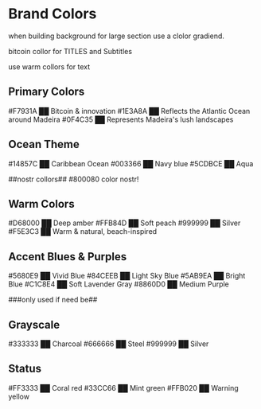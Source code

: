 # Brand Colors
when building background for large section use a clolor gradiend.

bitcoin collor for TITLES and Subtitles

use warm collors for text 



## Primary Colors
#F7931A ██ Bitcoin & innovation
#1E3A8A ██ Reflects the Atlantic Ocean around Madeira
#0F4C35 ██ Represents Madeira's lush landscapes

## Ocean Theme
#14857C ██ Caribbean Ocean
#003366 ██ Navy blue
#5CDBCE ██ Aqua

##nostr collors##
#800080 color nostr!

## Warm Colors
#D68000 ██ Deep amber
#FFB84D ██ Soft peach
#999999 ██ Silver
#F5E3C3 ██ Warm & natural, beach-inspired

## Accent Blues & Purples
#5680E9 ██ Vivid Blue
#84CEEB ██ Light Sky Blue
#5AB9EA ██ Bright Blue
#C1C8E4 ██ Soft Lavender Gray
#8860D0 ██ Medium Purple

###only used if need be##
## Grayscale
#333333 ██ Charcoal
#666666 ██ Steel
#999999 ██ Silver
 

## Status
#FF3333 ██ Coral red
#33CC66 ██ Mint green
#FFB020 ██ Warning yellow 